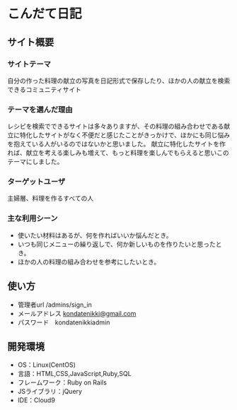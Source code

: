 
# こんだて日記

## サイト概要
### サイトテーマ
自分の作った料理の献立の写真を日記形式で保存したり、ほかの人の献立を検索できるコミュニティサイト

### テーマを選んだ理由
レシピを検索でできるサイトは多々ありますが、その料理の組み合わせである献立に特化したサイトがなく不便だと感じたことがきっかけで、ほかにも同じ悩みを抱えている人がいるのではないかと思いました。
献立に特化したサイトを作れば、献立を考える楽しみも増えて、もっと料理を楽しんでもらえると思いこのテーマにしました。

### ターゲットユーザ
主婦層、料理を作るすべての人

### 主な利用シーン
* 使いたい材料はあるが、何を作ればいいか悩んだとき。
* いつも同じメニューの繰り返しで、何か新しいものを作りたいと思ったとき。
* ほかの人の料理の組み合わせを参考にしたいとき。

## 使い方
* 管理者url /admins/sign_in
* メールアドレス kondatenikki@gmail.com
* パスワード　kondatenikkiadmin

## 開発環境
- OS：Linux(CentOS)
- 言語：HTML,CSS,JavaScript,Ruby,SQL
- フレームワーク：Ruby on Rails
- JSライブラリ：jQuery
- IDE：Cloud9

